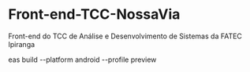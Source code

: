 # Front-end-TCC-NossaVia
Front-end do TCC de Análise e Desenvolvimento de Sistemas da FATEC Ipiranga 

eas build --platform android --profile preview